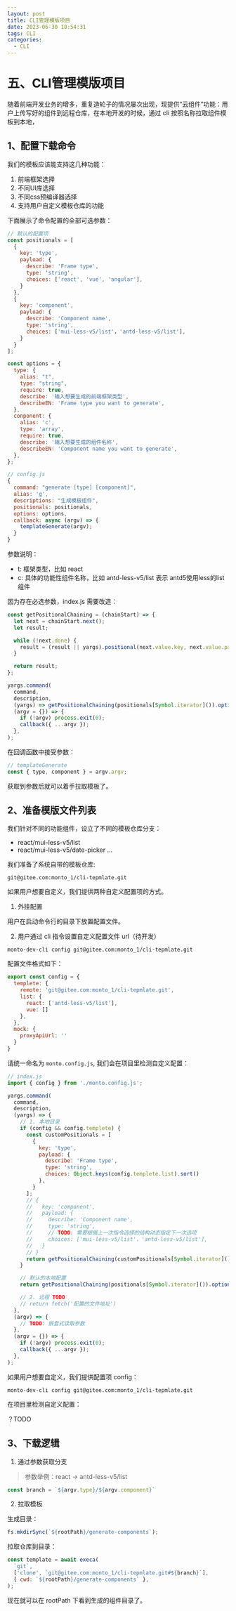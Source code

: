 ```yaml
---
layout: post
title: CLI管理模版项目
date: 2023-06-30 18:54:31
tags: CLI
categories:
  - CLI
---
```


# 五、CLI管理模版项目

随着前端开发业务的增多，重复造轮子的情况屡次出现，现提供“云组件”功能：用户上传写好的组件到远程仓库，在本地开发的时候，通过 cli 按照名称拉取组件模板到本地，

## 1、配置下载命令

我们的模板应该能支持这几种功能：

1. 前端框架选择
2. 不同UI库选择
3. 不同css预编译器选择
4. 支持用户自定义模板仓库的功能

下面展示了命令配置的全部可选参数：

```js
// 默认的配置项
const positionals = [
  {
    key: 'type',
    payload: {
      describe: 'Frame type',
      type: 'string',
      choices: ['react', 'vue', 'angular'],
    }
  },
  {
    key: 'component',
    payload: {
      describe: 'Component name',
      type: 'string',
      choices: ['mui-less-v5/list'，'antd-less-v5/list'],
    }
  }
];

const options = {
  type: {
    alias: "t",
    type: "string",
    require: true,
    describe: '输入想要生成的前端框架类型',
    describeEN: 'Frame type you want to generate',
  },
  conponent: {
    alias: 'c',
    type: 'array',
    require: true,
    describe: '输入想要生成的组件名称',
    describeEN: 'Component name you want to generate',
  },
};

// config.js
{
  command: "generate [type] [component]",
  alias: 'g',
  descriptions: "生成模板组件",
  positionals: positionals,
  options: options,
  callback: async (argv) => {
    templateGenerate(argv);
  }
}
```
参数说明：

- t: 框架类型，比如 react
- c: 具体的功能性组件名称，比如 antd-less-v5/list 表示 antd5使用less的list组件

因为存在必选参数，index.js 需要改造：

```js
const getPositionalChaining = (chainStart) => {
  let next = chainStart.next();
  let result;

  while (!next.done) {
    result = (result || yargs).positional(next.value.key, next.value.payload);
  }

  return result;
};

yargs.command(
  command,
  description,
  (yargs) => getPositionalChaining(positionals[Symbol.iterator]()).options(options), // 这里需要做成链式，不能是数组
  (argv = {}) => {
    if (!argv) process.exit(0);
    callback({ ...argv });
  },
);
```

在回调函数中接受参数：

```js
// templateGenerate
const { type, component } = argv.argv;
```

获取到参数后就可以着手拉取模板了。

## 2、准备模版文件列表

我们针对不同的功能组件，设立了不同的模板仓库分支：

- react/mui-less-v5/list
- react/mui-less-v5/date-picker
...

我们准备了系统自带的模板仓库:

```
git@gitee.com:monto_1/cli-tepmlate.git
```

如果用户想要自定义，我们提供两种自定义配置项的方式。

1. 外挂配置

用户在启动命令行的目录下放置配置文件。

2. 用户通过 cli 指令设置自定义配置文件 url（待开发）
```
monto-dev-cli config git@gitee.com:monto_1/cli-tepmlate.git
```

配置文件格式如下：

```js
export const config = {
  templete: {
    remote: 'git@gitee.com:monto_1/cli-tepmlate.git',
    list: {
      react: ['antd-less-v5/list'],
      vue: []
    },
  },
  mock: {
    proxyApiUrl: ''
  }
}
```
请统一命名为 `monto.config.js`, 我们会在项目里检测自定义配置：

```js
// index.js
import { config } from './monto.config.js';

yargs.command(
  command,
  description,
  (yargs) => {
    // 1. 本地目录
    if (config && config.templete) {
      const customPositionals = [
        {
          key: 'type',
          payload: {
            describe: 'Frame type',
            type: 'string',
            choices: Object.keys(config.templete.list).sort()
          },
        }
      ];
      // {
      //   key: 'component',
      //   payload: {
      //     describe: 'Component name',
      //     type: 'string',
      //     // TODO: 需要根据上一次指令选择的结构动态指定下一次选项
      //     choices: ['mui-less-v5/list'，'antd-less-v5/list'],
      //   }
      // }
      return getPositionalChaining(customPositionals[Symbol.iterator]());
    }

    // 默认的本地配置 
    return getPositionalChaining(positionals[Symbol.iterator]()).options(options)

    // 2. 远程 TODO
    // return fetch('配置的文件地址')
  },
  (argv) => {
    // TODO: 嵌套式读取参数
  },
  (argv = {}) => {
    if (!argv) process.exit(0);
    callback({ ...argv });
  },
);
```

如果用户想要自定义，我们提供配置项 config：

```
monto-dev-cli config git@gitee.com:monto_1/cli-tepmlate.git
```

在项目里检测自定义配置：

？TODO

## 3、下载逻辑

1. 通过参数获取分支

> 参数举例：react -> antd-less-v5/list

```js
const branch = `${argv.type}/${argv.component}`
```

2. 拉取模板

生成目录：

```js
fs.mkdirSync(`${rootPath}/generate-components`);
```

拉取仓库到目录：
```js
const template = await execa(
  `git`,
  ['clone', `git@gitee.com:monto_1/cli-tepmlate.git#${branch}`],
  { cwd: `${rootPath}/generate-components` },
);
```

现在就可以在 rootPath 下看到生成的组件目录了。
